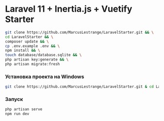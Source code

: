 # Laravel 11 + Inertia.js + Vuetify Starter


```bash
git clone https://github.com/MarcusLestrange/LaravelStarter.git && \
cd LaravelStarter && \
composer update && \
cp .env.example .env && \
npm install && \
touch database/database.sqlite && \
php artisan key:generate && \
php artisan migrate:fresh
```

### Установка проекта на Windows
```bash
git clone https://github.com/MarcusLestrange/LaravelStarter.git & cd LaravelStarter & composer update & copy .env.example .env & npm install & type nul > database/database.sqlite & php artisan key:generate & php artisan migrate
```


### Запуск
```bash
php artisan serve
npm run dev
```
